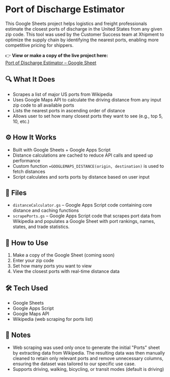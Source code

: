 # Port of Discharge Estimator

This Google Sheets project helps logistics and freight professionals estimate the closest ports of discharge in the United States from any given zip code. This tool was used by the Customer Success team at Xhipment to optimize the supply chain by identifying the nearest ports, enabling more competitive pricing for shippers. 

👉 **View or make a copy of the live project here:**  
[Port of Discharge Estimator – Google Sheet](https://docs.google.com/spreadsheets/d/1rG7OHu2QNs-LX1hCmisU_mjyNlJwp93vTffk-wit95M/edit?usp=sharing)

## 🔍 What It Does

- Scrapes a list of major US ports from Wikipedia
- Uses Google Maps API to calculate the driving distance from any input zip code to all available ports
- Lists the nearest ports in ascending order of distance
- Allows user to set how many closest ports they want to see (e.g., top 5, 10, etc.)

## ⚙️ How It Works

- Built with Google Sheets + Google Apps Script
- Distance calculations are cached to reduce API calls and speed up performance
- Custom function `=GOOGLEMAPS_DISTANCE(origin, destination)` is used to fetch distances
- Script calculates and sorts ports by distance based on user input

## 📁 Files

- `distanceCalculator.gs` – Google Apps Script code containing core distance and caching functions
- `scrapePorts.gs` – Google Apps Script code that scrapes port data from Wikipedia and populates a Google Sheet with port rankings, names, states, and trade statistics.

## 🚀 How to Use

1. Make a copy of the Google Sheet (coming soon)
2. Enter your zip code
3. Set how many ports you want to view
4. View the closest ports with real-time distance data

## 🛠 Tech Used

- Google Sheets
- Google Apps Script
- Google Maps API
- Wikipedia (web scraping for ports list)

## 📌 Notes

- Web scraping was used only once to generate the initial "Ports" sheet by extracting data from Wikipedia. The resulting data was then manually cleaned to retain only relevant ports and remove unnecessary columns, ensuring the dataset was tailored to our specific use case.
- Supports driving, walking, bicycling, or transit modes (default is driving)
